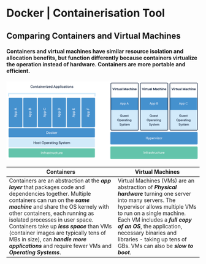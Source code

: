 # Docker | Containerisation Tool

## Comparing Containers and Virtual Machines

#### Containers and virtual machines have similar resource isolation and allocation benefits, but function differently because containers virtualize the operation instead of hardware. Containers are more portable and efficient.

![Diagram_Of_how_container_runs](Images/docker-containerized-and-vm-transparent-bg.png)

| **Containers**                                                                                                                                                                                                                                                                                                                                                                                                                                                | **Virtual Machines**                                                                                                                                                                                                                                                                                                                          |
|---------------------------------------------------------------------------------------------------------------------------------------------------------------------------------------------------------------------------------------------------------------------------------------------------------------------------------------------------------------------------------------------------------------------------------------------------------------|-----------------------------------------------------------------------------------------------------------------------------------------------------------------------------------------------------------------------------------------------------------------------------------------------------------------------------------------------|
| Containers are an abstraction at the _**app layer**_ that packages   code and dependencies together. Multiple containers can run on the   _**same machine**_ and share the OS kernely with other containers,   each running as isolated processes in user space. Containers take   up _**less space**_ than VMs (container images are typically tens of MBs in size),   can _**handle more applications**_ and require fewer VMs and _**Operating Systems**_. | Virtual Machines (VMs) are an abstraction of _**Physical hardware**_ turning one server into many servers.   The hypervisor allows multiple VMs to run on a single machine.   Each VM includes a _**full copy of an OS**_, the application,   necessary binaries and libraries - taking up tens of GBs.   VMs can also be _**slow to boot**_. |


